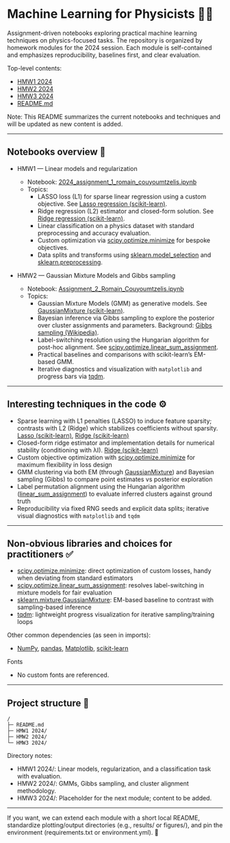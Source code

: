# Machine Learning for Physicists 📘🧪

Assignment-driven notebooks exploring practical machine learning techniques on physics-focused tasks. The repository is organized by homework modules for the 2024 session. Each module is self-contained and emphasizes reproducibility, baselines first, and clear evaluation.

Top-level contents:
- [HMW1 2024](HMW1%202024/)
- [HMW2 2024](HMW2%202024/)
- [HMW3 2024](HMW3%202024/)
- [README.md](README.md)

Note: This README summarizes the current notebooks and techniques and will be updated as new content is added.

---

## Notebooks overview 🔬

- HMW1 — Linear models and regularization
  - Notebook: [2024_assignment_1_romain_couyoumtzelis.ipynb](HMW1%202024/2024_assignment_1_romain_couyoumtzelis.ipynb)
  - Topics:
    - LASSO loss (L1) for sparse linear regression using a custom objective. See [Lasso regression (scikit-learn)](https://scikit-learn.org/stable/modules/linear_model.html#lasso).
    - Ridge regression (L2) estimator and closed-form solution. See [Ridge regression (scikit-learn)](https://scikit-learn.org/stable/modules/linear_model.html#ridge-regression).
    - Linear classification on a physics dataset with standard preprocessing and accuracy evaluation.
    - Custom optimization via [scipy.optimize.minimize](https://docs.scipy.org/doc/scipy/reference/generated/scipy.optimize.minimize.html) for bespoke objectives.
    - Data splits and transforms using [sklearn.model_selection](https://scikit-learn.org/stable/modules/classes.html#module-sklearn.model_selection) and [sklearn.preprocessing](https://scikit-learn.org/stable/modules/preprocessing.html).

- HMW2 — Gaussian Mixture Models and Gibbs sampling
  - Notebook: [Assignment_2_Romain_Couyoumtzelis.ipynb](HMW2%202024/Assignment_2_Romain_Couyoumtzelis.ipynb)
  - Topics:
    - Gaussian Mixture Models (GMM) as generative models. See [GaussianMixture (scikit-learn)](https://scikit-learn.org/stable/modules/generated/sklearn.mixture.GaussianMixture.html).
    - Bayesian inference via Gibbs sampling to explore the posterior over cluster assignments and parameters. Background: [Gibbs sampling (Wikipedia)](https://en.wikipedia.org/wiki/Gibbs_sampling).
    - Label-switching resolution using the Hungarian algorithm for post-hoc alignment. See [scipy.optimize.linear_sum_assignment](https://docs.scipy.org/doc/scipy/reference/generated/scipy.optimize.linear_sum_assignment.html).
    - Practical baselines and comparisons with scikit-learn’s EM-based GMM.
    - Iterative diagnostics and visualization with `matplotlib` and progress bars via [tqdm](https://tqdm.github.io/).

---

## Interesting techniques in the code ⚙️

- Sparse learning with L1 penalties (LASSO) to induce feature sparsity; contrasts with L2 (Ridge) which stabilizes coefficients without sparsity. [Lasso (scikit-learn)](https://scikit-learn.org/stable/modules/linear_model.html#lasso), [Ridge (scikit-learn)](https://scikit-learn.org/stable/modules/linear_model.html#ridge-regression)
- Closed-form ridge estimator and implementation details for numerical stability (conditioning with λI). [Ridge (scikit-learn)](https://scikit-learn.org/stable/modules/linear_model.html#ridge-regression)
- Custom objective optimization with [scipy.optimize.minimize](https://docs.scipy.org/doc/scipy/reference/generated/scipy.optimize.minimize.html) for maximum flexibility in loss design
- GMM clustering via both EM (through [GaussianMixture](https://scikit-learn.org/stable/modules/generated/sklearn.mixture.GaussianMixture.html)) and Bayesian sampling (Gibbs) to compare point estimates vs posterior exploration
- Label permutation alignment using the Hungarian algorithm ([linear_sum_assignment](https://docs.scipy.org/doc/scipy/reference/generated/scipy.optimize.linear_sum_assignment.html)) to evaluate inferred clusters against ground truth
- Reproducibility via fixed RNG seeds and explicit data splits; iterative visual diagnostics with `matplotlib` and `tqdm`

---

## Non-obvious libraries and choices for practitioners ✅

- [scipy.optimize.minimize](https://docs.scipy.org/doc/scipy/reference/generated/scipy.optimize.minimize.html): direct optimization of custom losses, handy when deviating from standard estimators
- [scipy.optimize.linear_sum_assignment](https://docs.scipy.org/doc/scipy/reference/generated/scipy.optimize.linear_sum_assignment.html): resolves label-switching in mixture models for fair evaluation
- [sklearn.mixture.GaussianMixture](https://scikit-learn.org/stable/modules/generated/sklearn.mixture.GaussianMixture.html): EM-based baseline to contrast with sampling-based inference
- [tqdm](https://tqdm.github.io/): lightweight progress visualization for iterative sampling/training loops

Other common dependencies (as seen in imports):
- [NumPy](https://numpy.org), [pandas](https://pandas.pydata.org), [Matplotlib](https://matplotlib.org), [scikit-learn](https://scikit-learn.org)

Fonts
- No custom fonts are referenced.

---

## Project structure 📁

```text
/
├─ README.md
├─ HMW1 2024/
├─ HMW2 2024/
└─ HMW3 2024/
```

Directory notes:
- HMW1 2024/: Linear models, regularization, and a classification task with evaluation.
- HMW2 2024/: GMMs, Gibbs sampling, and cluster alignment methodology.
- HMW3 2024/: Placeholder for the next module; content to be added.

---

If you want, we can extend each module with a short local README, standardize plotting/output directories (e.g., results/ or figures/), and pin the environment (requirements.txt or environment.yml). 🔧